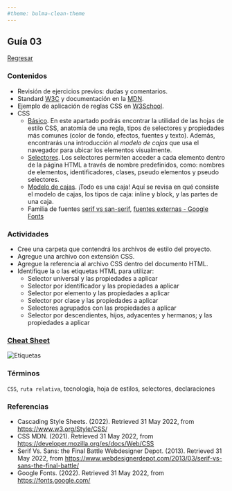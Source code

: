 ```yaml
---
#theme: bulma-clean-theme
---
```


## Guía 03

[Regresar](/DAWM/)

### Contenidos

* Revisión de ejercicios previos: dudas y comentarios.
* Standard [W3C](https://www.w3.org/Style/CSS/) y documentación en la [MDN](https://developer.mozilla.org/es/docs/Web/CSS). 
* Ejemplo de aplicación de reglas CSS en [W3School](https://www.w3schools.com/css/demo_default.htm).
* CSS
	- [Básico](https://developer.mozilla.org/es/docs/Learn/Getting_started_with_the_web/CSS_basics). En este apartado podrás encontrar la utilidad de las hojas de estilo CSS, anatomía de una regla, tipos de selectores y propiedades más comunes (color de fondo, efectos, fuentes y texto). Además, encontrarás una introducción al _modelo de cajas_ que usa el navegador para ubicar los elementos visualmente.
	- [Selectores](https://www.csssolid.com/css-selectors.html). Los selectores permiten acceder a cada elemento dentro de la página HTML a través de nombre predefinidos, como: nombres de elementos, identificadores, clases, pseudo elementos y pseudo selectores. 
	- [Modelo de cajas](https://developer.mozilla.org/es/docs/Learn/CSS/Building_blocks/El_modelo_de_caja). ¡Todo es una caja! Aquí se revisa en qué consiste el modelo de cajas, los tipos de caja: inline y block, y las partes de una caja.
	- Familia de fuentes [serif vs san-serif](https://www.webdesignerdepot.com/2013/03/serif-vs-sans-the-final-battle/), [fuentes externas - Google Fonts](https://fonts.google.com/)


### Actividades

* Cree una carpeta que contendrá los archivos de estilo del proyecto.
* Agregue una archivo con extensión CSS.
* Agregue la referencia al archivo CSS dentro del documento HTML.
* Identifique la o las etiquetas HTML para utilizar:
	- Selector universal y las propiedades a aplicar
	- Selector por identificador y las propiedades a aplicar
	- Selector por elemento y las propiedades a aplicar
	- Selector por clase y las propiedades a aplicar
	- Selectores agrupados con las propiedades a aplicar
	- Selector por descendientes, hijos, adyacentes y hermanos; y las propiedades a aplicar



### [Cheat Sheet](../cheatsheets/css3-cheat-sheet.pdf)
	
![Etiquetas](https://image.slidesharecdn.com/css-cheat-sheet-v2-100521091648-phpapp01/95/css-cheatsheetv2-1-1024.jpg)

### Términos

`CSS`, `ruta relativa`, tecnología, hoja de estilos, selectores, declaraciones

### Referencias

* Cascading Style Sheets. (2022). Retrieved 31 May 2022, from https://www.w3.org/Style/CSS/
* CSS  MDN. (2021). Retrieved 31 May 2022, from https://developer.mozilla.org/es/docs/Web/CSS
* Serif Vs. Sans: the Final Battle  Webdesigner Depot. (2013). Retrieved 31 May 2022, from https://www.webdesignerdepot.com/2013/03/serif-vs-sans-the-final-battle/
* Google Fonts. (2022). Retrieved 31 May 2022, from https://fonts.google.com/